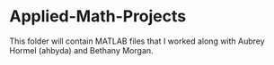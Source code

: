 # Applied-Math-Projects

This folder will contain MATLAB files that I worked along with Aubrey Hormel (ahbyda) and Bethany Morgan.

